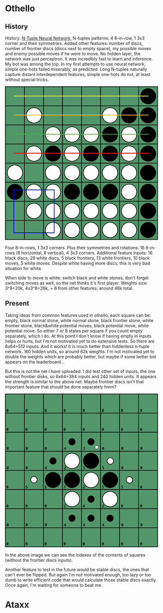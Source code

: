 # Othello

## History

History: [N-Tuple Neural Network](https://repository.essex.ac.uk/3820/1/NTupleOthello.pdf), N-tuples patterns: 4 8-in-row, 1 3x3 corner and their symmetries. Added other features: number of discs, number of frontier discs (discs next to empty space), my possible moves and enemy possible moves if he were to move. No hidden layer, the network was just perceptron. It was incredibly fast to learn and inference. My bot was among the top. In my first attempts to use neural network, simple one-hots failed miserably, as predicted. Long N-tuples naturally capture distant interdependent features, simple one-hots do not, at least without special tricks.

![othello](othello.png "Othello N-tuples")

Four 8-in-rows, 1 3x3 corners. Plus their symmetries and rotations: 16 8-in-rows (8 horizontal, 8 vertical), 4 3x3 corners. Additional feature inputs: 16 black discs, 29 white discs, 5 black frontiers, 13 white frontiers, 10 black moves, 5 white moves. Despite white having more discs, this is very bad situation for white.

When side to move is white: switch black and white stones, don't forget switching moves as well, so the net thinks it's first player. Weights size: 3^9=20k, 4x3^8=26k, + 6 from other features; around 46k total.

## Present

Taking ideas from common features used in othello, each square can be: empty, black normal stone, white normal stone, black frontier stone, white frontier stone, black&white potential moves, black potential move, white potential move. So either 7 or 8 states per square if you count empty separately, which I do. At this point I don't know if having empty in inputs helps or hurts, but I'm not motivated yet to do extensive tests. So there are 8x64=512 inputs. And it works! It is much better than hiddenless n-tuple network. 160 hidden units, so around 82k weights. I'm not motivated yet to double the weights which are probably better, but maybe if some better bot appears on the leaderboard...

But this is not the net I have uploaded. I did test other set of inputs, the one without frontier disks, so 6x64=384 inputs and 240 hidden units. It appears the strength is similar to the above net. Maybe frontier discs isn't that important feature that should be done separately hmm?

![othello nn](othellon.png "Othello NN")

In the above image we can see the indexes of the contents of squares (without the frontier discs inputs).

Another feature to test in the future would be stable discs, the ones that can't ever be flipped. But again I'm not motivated enough, too lazy or too dumb to write efficient code that would calculate those stable discs exactly. Once again, I'm waiting for someone to beat me.


# Ataxx
